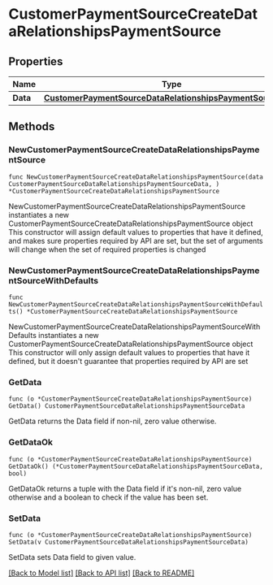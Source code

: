 # CustomerPaymentSourceCreateDataRelationshipsPaymentSource

## Properties

Name | Type | Description | Notes
------------ | ------------- | ------------- | -------------
**Data** | [**CustomerPaymentSourceDataRelationshipsPaymentSourceData**](CustomerPaymentSourceDataRelationshipsPaymentSourceData.md) |  | 

## Methods

### NewCustomerPaymentSourceCreateDataRelationshipsPaymentSource

`func NewCustomerPaymentSourceCreateDataRelationshipsPaymentSource(data CustomerPaymentSourceDataRelationshipsPaymentSourceData, ) *CustomerPaymentSourceCreateDataRelationshipsPaymentSource`

NewCustomerPaymentSourceCreateDataRelationshipsPaymentSource instantiates a new CustomerPaymentSourceCreateDataRelationshipsPaymentSource object
This constructor will assign default values to properties that have it defined,
and makes sure properties required by API are set, but the set of arguments
will change when the set of required properties is changed

### NewCustomerPaymentSourceCreateDataRelationshipsPaymentSourceWithDefaults

`func NewCustomerPaymentSourceCreateDataRelationshipsPaymentSourceWithDefaults() *CustomerPaymentSourceCreateDataRelationshipsPaymentSource`

NewCustomerPaymentSourceCreateDataRelationshipsPaymentSourceWithDefaults instantiates a new CustomerPaymentSourceCreateDataRelationshipsPaymentSource object
This constructor will only assign default values to properties that have it defined,
but it doesn't guarantee that properties required by API are set

### GetData

`func (o *CustomerPaymentSourceCreateDataRelationshipsPaymentSource) GetData() CustomerPaymentSourceDataRelationshipsPaymentSourceData`

GetData returns the Data field if non-nil, zero value otherwise.

### GetDataOk

`func (o *CustomerPaymentSourceCreateDataRelationshipsPaymentSource) GetDataOk() (*CustomerPaymentSourceDataRelationshipsPaymentSourceData, bool)`

GetDataOk returns a tuple with the Data field if it's non-nil, zero value otherwise
and a boolean to check if the value has been set.

### SetData

`func (o *CustomerPaymentSourceCreateDataRelationshipsPaymentSource) SetData(v CustomerPaymentSourceDataRelationshipsPaymentSourceData)`

SetData sets Data field to given value.



[[Back to Model list]](../README.md#documentation-for-models) [[Back to API list]](../README.md#documentation-for-api-endpoints) [[Back to README]](../README.md)


